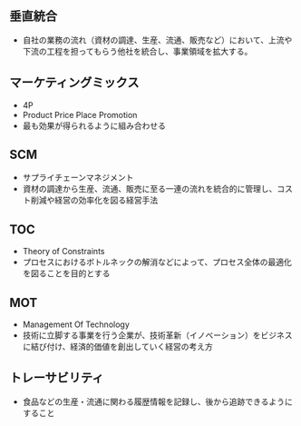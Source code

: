 ## 垂直統合
- 自社の業務の流れ（資材の調達、生産、流通、販売など）において、上流や下流の工程を担ってもらう他社を統合し、事業領域を拡大する。

## マーケティングミックス
- 4P
- Product Price Place Promotion 
- 最も効果が得られるように組み合わせる

## SCM
- サプライチェーンマネジメント
- 資材の調達から生産、流通、販売に至る一連の流れを統合的に管理し、コスト削減や経営の効率化を図る経営手法

## TOC
- Theory of Constraints
- プロセスにおけるボトルネックの解消などによって、プロセス全体の最適化を図ることを目的とする

## MOT
- Management Of Technology
- 技術に立脚する事業を行う企業が、技術革新（イノベーション）をビジネスに結び付け、経済的価値を創出していく経営の考え方

## トレーサビリティ
- 食品などの生産・流通に関わる履歴情報を記録し、後から追跡できるようにすること
